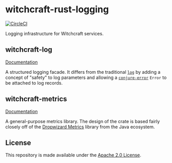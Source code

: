 # witchcraft-rust-logging

[![CircleCI](https://circleci.com/gh/palantir/witchcraft-rust-logging.svg?style=shield)](https://circleci.com/gh/palantir/witchcraft-rust-logging)

Logging infrastructure for Witchcraft services.

## witchcraft-log

[Documentation](htttps://docs.rs/witchcraft-log)

A structured logging facade. It differs from the traditional [`log`](https://crates.io/crates/log) by adding a concept
of "safety" to log parameters and allowing a [`conjure-error`](https://crates.io/crates/conjure-error) `Error` to be
attached to log records.

## witchcraft-metrics

[Documentation](https://docs.rs/witchcraft-metrics)

A general-purpose metrics library. The design of the crate is based fairly closely off of the
[Dropwizard Metrics](https://github.com/dropwizard/metrics) library from the Java ecosystem.

## License

This repository is made available under the [Apache 2.0 License](http://www.apache.org/licenses/LICENSE-2.0).
